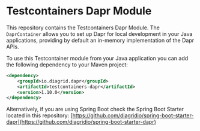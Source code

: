 # Testcontainers Dapr Module

This repository contains the Testcontainers Dapr Module. The `DaprContainer` allows you to set up Dapr for local development in your Java applications, providing by default an in-memory implementation of the Dapr APIs.

To use this Testcontainer module from your Java application you can add the following dependency to your Maven project: 

```xml
<dependency>
    <groupId>io.diagrid.dapr</groupId>
	<artifactId>testcontainers-dapr</artifactId>
	<version>1.10.0</version>
</dependency>
```

Alternatively, if you are using Spring Boot check the Spring Boot Starter located in this repository: [https://github.com/diagridio/spring-boot-starter-dapr](https://github.com/diagridio/spring-boot-starter-dapr)